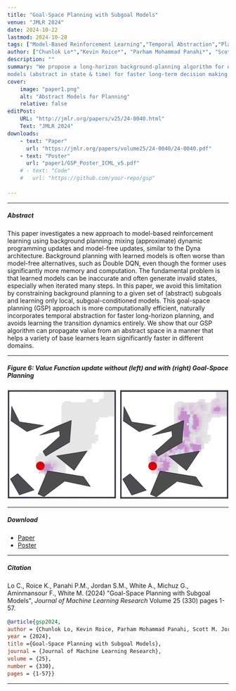 ```yaml
---
title: "Goal-Space Planning with Subgoal Models" 
venue: "JMLR 2024"
date: 2024-10-22
lastmod: 2024-10-28
tags: ["Model-Based Reinforcement Learning","Temporal Abstraction","Planning"]
author: ["Chunlok Lo*","Kevin Roice*", "Parham Mohammad Panahi*", "Scott M. Jordan", "Adam White", "Gabor Michuz", "Farzane Aminmansour", "Martha White"]
description: "" 
summary: "We propose a long-horizon background-planning algorithm for online RL. This used subgoal
models (abstract in state & time) for faster long-term decision making & smarter value propagation." 
cover:
    image: "paper1.png"
    alt: "Abstract Models for Planning"
    relative: false
editPost:
    URL: "http://jmlr.org/papers/v25/24-0040.html"
    Text: "JMLR 2024"
downloads:
    - text: "Paper"
      url: "https://jmlr.org/papers/volume25/24-0040/24-0040.pdf"
    - text: "Poster"
      url: "paper1/GSP_Poster_ICML_v5.pdf"
    # - text: "Code"
    #   url: "https://github.com/your-repo/gsp"

---
```


---

##### Abstract

This paper investigates a new approach to model-based reinforcement learning using background planning: mixing (approximate) dynamic programming updates and model-free updates, similar to the Dyna architecture. Background planning with learned models is often worse than model-free alternatives, such as Double DQN, even though the former uses significantly more memory and computation. The fundamental problem is that learned models can be inaccurate and often generate invalid states, especially when iterated many steps. In this paper, we avoid this limitation by constraining background planning to a given set of (abstract) subgoals and learning only local, subgoal-conditioned models. This goal-space planning (GSP) approach is more computationally efficient, naturally incorporates temporal abstraction for faster long-horizon planning, and avoids learning the transition dynamics entirely. We show that our GSP algorithm can propagate value from an abstract space in a manner that helps a variety of base learners learn significantly faster in different domains.

---

##### Figure 6: Value Function update without (left) and with (right) Goal-Space Planning

![](paper1.png)

---

##### Download

+ [Paper](paper1.pdf)
+ [Poster](GSP_Poster_ICML_v4.pdf)
<!-- + [Code and data](https://github.com/pmichaillat/feru) -->

---

##### Citation

Lo C., Roice K., Panahi P.M., Jordan S.M., White A., Michuz G., Aminmansour F., White M. (2024) "Goal-Space Planning with Subgoal Models", *Journal of Machine Learning Research* Volume 25 (330) pages 1-57.

```BibTeX
@article{gsp2024,
author = {Chunlok Lo, Kevin Roice, Parham Mohammad Panahi, Scott M. Jordan, Adam White, Gabor Michuz, Farzane Aminmansour and Martha White},
year = {2024},
title ={Goal-Space Planning with Subgoal Models},
journal = {Journal of Machine Learning Research},
volume = {25},
number = {330},
pages = {1-57}}
```

---

<!-- ##### Related material

+ [Presentation slides](presentation1.pdf)
+ [Summary of the paper](https://www.penguinrandomhouse.com/books/110403/unusual-uses-for-olive-oil-by-alexander-mccall-smith/) -->
